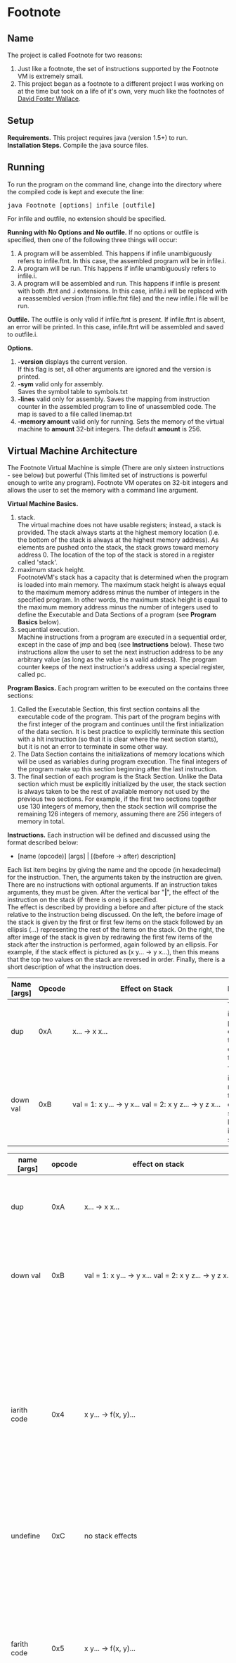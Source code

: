# Footnote

Name
-----

The project is called Footnote for two reasons:
1. Just like a footnote, the set of instructions supported by the Footnote VM is extremely small.
2. This project began as a footnote to a different project I was working on at the time but took on a life of it's own, very much like the footnotes of [David Foster Wallace](https://en.wikipedia.org/wiki/David_Foster_Wallace).

Setup
---------

<b>Requirements.</b>
This project requires java (version 1.5+) to run.  
<b>Installation Steps.</b>
Compile the java source files.  

Running
----------

To run the program on the command line, change into the directory where the compiled code is kept and execute the line:
<pre>java Footnote [options] infile [outfile]</pre>
For infile and outfile, no extension should be specified.

<b>Running with No Options and No outfile.</b> If no options or outfile is specified, then one of the following three things will occur:
1. A program will be assembled.  This happens if infile unambiguously refers to infile.ftnt.
In this case, the assembled program will be in infile.i.
2. A program will be run.  This happens if infile unambiguously refers to infile.i.
3. A program will be assembled and run.  This happens if infile is present with both .ftnt and .i extensions.
In this case, infile.i  will be replaced with a reassembled version (from infile.ftnt file) and the new infile.i file will be run.

<b>Outfile.</b>
The outfile is only valid if infile.ftnt is present.
If infile.ftnt is absent, an error will be printed.
In this case, infile.ftnt will be assembled and saved to outfile.i.

<b>Options.</b>
1. <b>-version</b>  displays the current version.  
If this flag is set, all other arguments are ignored and the version is printed.
2. <b>-sym</b> valid only for assembly.  
Saves the symbol table to symbols.txt
3. <b>-lines</b> valid only for assembly.
Saves the mapping from instruction counter in the assembled program to line of unassembled code.
The map is saved to a file called linemap.txt
4. <b>-memory amount</b> valid only for running.
Sets the memory of the virtual machine to <b>amount</b> 32-bit integers.
The default <b>amount</b> is 256.




Virtual Machine Architecture
-----------------

The Footnote Virtual Machine is simple (There are only sixteen instructions - see below) but powerful (This limited set of instructions is powerful enough to write any program).
Footnote VM operates on 32-bit integers and allows the user to set the memory with a command line argument.

<b>Virtual Machine Basics.</b>
1. stack.  
The virtual machine does not have usable registers; instead, a stack is provided.
The stack always starts at the highest memory location (i.e. the bottom of the stack is always at the highest memory address).
As elements are pushed onto the stack, the stack grows toward memory address 0. 
The location of the top of the stack is stored in a register called 'stack'.
2. maximum stack height.  
FootnoteVM's stack has a capacity that is determined when the program is loaded into main memory.
The maximum stack height is always equal to the maximum memory address minus the number of integers in the specified program.
In other words, the maximum stack height is equal to the maximum memory address minus the number of integers used to define the Executable and Data Sections of a program (see <b>Program Basics</b> below).
3. sequential execution.  
Machine instructions from a program are executed in a sequential order, except in the case of jmp and beq (see <b>Instructions</b> below).
These two instructions allow the user to set the next instruction address to be any arbitrary value (as long as the value is a valid address).
The program counter keeps of the next instruction's address using a special register, called pc.

<b>Program Basics.</b>
Each program written to be executed on the contains three sections:
1. Called the Executable Section, this first section contains all the executable code of the program.
This part of the program begins with the first integer of the program and continues until the first initialization of the data section.
It is best practice to explicitly terminate this section with a hlt instruction (so that it is clear where the next section starts), but it is not an error to terminate in some other way.
2. The Data Section contains the initializations of memory locations which will be used as variables during program execution.
The final integers of the program make up this section beginning after the last instruction.
3. The final section of each program is the Stack Section.
Unlike the Data section which must be explicitly initialized by the user, the stack section is always taken to be the rest of available memory not used by the previous two sections.
For example, if the first two sections together use 130 integers of memory, then the stack section will comprise the remaining 126 integers of memory, assuming there are 256 integers of memory in total.

<b>Instructions.</b>
Each instruction will be defined and discussed using the format described below:
- [name (opcode)] [args] | [(before -> after) description]

Each list item begins by giving the name and the opcode (in hexadecimal) for the instruction.
Then, the arguments taken by the instruction are given.
There are no instructions with optional arguments.
If an instruction takes arguments, they must be given.
After the vertical bar "<b>|</b>", the effect of the instruction on the stack (if there is one) is specified.  
The effect is described by providing a before and after picture of the stack relative to the instruction being discussed.
On the left, the before image of the stack is given by the first or first few items on the stack followed by an ellipsis (...) representing the rest of the items on the stack.
On the right, the after image of the stack is given by redrawing the first few items of the stack after the instruction is performed, again followed by an ellipsis.
For example, if the stack effect is pictured as (x y... -> y x...), then this means that the top two values on the stack are reversed in order.
Finally, there is a short description of what the instruction does.

<table>
    <colgroup>
       <col span="1" style="width: 12.5%;">
       <col span="1" style="width: 12.5%;">
       <col span="1" style="width: 25%;">
       <col span="1" style="width: 50%;">
    </colgroup>
    <!-- Put <thead>, <tbody>, and <tr>'s here! -->
    <thead>
    <th>Name [args]</th>
    <th>Opcode</th>
    <th>Effect on Stack</th>
    <th>Description</th>
    </thead>
    <tbody>
    <tr>
    <td>dup</td>
    <td>0xA</td>
    <td>x... -> x x...</td>
    <td>This instruction pushes a duplicate of the value on top of the stack.</td>
    </tr>
    <tr>
    <td>down val</td>
    <td>0xB</td>
    <td><nobr>val = 1: x y... -> y x...</nobr><nobr> val = 2: x y z... -> y z x...</nobr></td>
    <td>This instruction moves the top element on the stack val levels deep into the stack.</td>
    </tr>
    </tbody>
</table>

|name [args]|opcode|     effect on stack       |          description             |
|---|---|---------------------------|----------------------------------|
|   dup     |  0xA |     x... -> x x...        |this instruction pushes a duplicate of the value on top of the stack.|
|  down val |  0xB |<nobr>val = 1: x y... -> y x...</nobr><nobr> val = 2: x y z... -> y z x...</nobr>| this instruction moves the top element on the stack val levels deep into the stack.|
|iarith code|0x4|<nobr>x y... -> f(x, y)...</nobr>|this instruction applies a mathematical function to the top two stack elements. The function this instruction executes depends on the argument code which must be supplied. See <b>Integer Arithmetic Extended Instructions</b> below for details.|
|undefine|0xC|no stack effects|This instruction does nothing.|  
|farith code|0x5|x y... -> f(x, y)...|This instruction pops the top two values from the stack, performs some floating point operation (designated by the code argument) on them and pushes the result to the stack. Currently, no floating point operations are defined.|
|undefined|0x6|no stack effects|This instruction does nothing.| 
|undefined|0x7|no stack effects|This instruction does nothing.|
|jmp|0x0|x... -> ...|This instruction pops the top value off the stack and goes to that position.|
|beq|0x1|x y z... -> ...|This instruction branches pops the top three values off the stack. If the second two popped values are equal, it branches to the first popped value.|
|zero|0x8|... -> 0...|This instruction pushes a zero on the top of the stack.|
|one|0x9|... -> 1...|This instruction pushes a one on the top of the stack.|
|ld location|0x2|... -> (val at location)...|This instruction pushes a value from a specified location in memory (location) onto the top of the stack. This instruction has two modes, determined by the value of location. (Absolute Mode) If location is greater than or equal to 0, it is treated like memory address, the value stored at that location is put on top of the stack. (Relative Mode) If location is less than zero, it is treated like a relative address, and the value stored at the memory address equal to the maximum stack height plus location is pushed onto the stack.|
|sys code|0x3|no before and after shown|This instruction handles system calls. The code determines which action is taken by the system. Additional arguments (if any) must be on the stack and will be popped off the stack after execution. For more information on system calls, see <b>System Calls</b> below.|
|st location|0xE|x... -> ...|This instruction pops a value of the top of the stack and stores in in a specified address in memory (location). Like ld, this instruction operates in two modes, see ld for details.|
|hlt|0x15|no stack effects|This instruction signals the end of a program.|
|ldi val|0xD|... -> val...|This instruction pushes the next value onto the stack.|

<b>Integer Arithmetic Extended Instructions</b>
An integer arithmetic extended instruction always obtains its arguments by popping the top two values from the stack.
It then executes a mathematical operation on them (e.g., add) and pushes the result to the stack.
When describing various integer arithmetic calls, the following format is used:
* code (name) - description
* 0x1 (add) - adds the top two values on the stack together.
* 0x2 (sub) - subtracts the second to top value on the stack from the top value on the stack.
* 0x3 (mul) - multiplies the top two values on the stack together.
* 0x4 (div) - divides the top value on the stack by the second to top value on the stack.
* 0x5 (cmp) - this instruction compares the top two values on the stack.
If the two values are equal, a zero is pushed.
If the top value is greater, a one is pushed.
If the top value is less than the second to top value, a negative 1 is pushed.

<b>System Calls.</b>
When describing various system calls, the following format is used:
* code (arg1, arg2, ..., argn) - description

The code determines which system call will be executed.
The list in parenthesis gives the names of all arguments the system call requires.
If the system call requires no arguments, empty parentheses will be shown.
After the code and arguments list, the action of the call is described.
* 0x1 () - prints the value on top of the stack to the screen in decimal.
* 0x2 () - Interprets the value on top of the stack as an ASCII character and then prints it to the screen.
* 0x3 () - prints a newline character to the screen.
* 0x4 () - user input through keyboard.
An integer corresponding to a typed key is pushed on the stack.
the integer-key mapping is system dependent.

<b>Example Program (Fibonacci Numbers).</b>
The following program is designed to print out the first few fibonacci numbers (up through 233).
The following program is formatted like this: <pre>instruction op code and argument //comments appear like this.</pre>
Comments are not allowed in programs written for this FootnoteVM, but are provided for explanation only.
<pre>
8 //pushes 0 on to the stack
9 //pushes 1 on to the stack
10 //beginning of the loop; duplicate the value on the top of the stack, initially a 1.
14 29 //pop and store the top stack element.
4 1//add the top two values on the stack to get the next fibonacci number; store the number on the stack.
10 //duplicate the new fibonacci number.
3 1 3 3 //print out the fibonacci number and a new line (two separate instructions).
14 30 //pop and store the new fibonacci number at address 30 (see below).
2 29 //push the value stored at address 29.  Note that we could also have used -1 as the address to get the same result
2 30 //push the value stored at address 30.
2 29 //push the value stored at 29.
13 144 //push the constant 144 (decimal) on to the stack.
13 28 //push the address 28 (target of a beq) on to the stack.
1 //beq, compare the smaller currently stored fib number with 144 on equality, branch to 27.
13 2 //load the address 2 (top of the loop) on to the stack.
0 //branch unconditionally to address 2 pop 2 off the stack.
15 //address 27.  A halt instruction.  The Executable Section ends here.
0 //variable, address 29. By putting a zero here, this address is reserved and will not be overriden by a push.
0 //variable, address 30.
//the remaining memory addresses will be potentially used by the stack</pre>.

Footnote Assembler
-------------------

An assembler is included to facilitate the writing of programs for the Footnote VM.
Programs written in the assembly language provided here are defined in three sections.
1. The .include section is used to include code from other files in the program.
2. The .declare section is used to define constants and variables.
3. The .begin section is used to store the code to be executed.

Each of these sections begins with ".declare", ".begin" or ".include" on a line by itself.

<b>The .include Section.</b>
The .include section contains a list of files to include.
Files may be in the same directory, only the file name (.ftnt extension is assumed) is needed or files may be in a different directory, in which case the path and file name (.ftnt extension is assumed) are needed.
Any label, variable, constant, string and array from the included file is accessible by redirection.
For example to access a variable called 'alex' from the file 'code', use the label ':code.alex'.
An example of an include is:
<pre>
; includeexample.ftnt
.include
; ...
path/to/modulus ;contains some code with the starting address labeled 'mod'.
; ...
.begin
; ...
jal :modulus.mod  ; using the included code.
                  ; notice that it is unnecessary to include the path.
; ...
</pre>
In this example, modulus.ftnt (contained in the same directory as includeexample.ftnt) contains a block of code with the label 'mod'.
When the program when our program executes the 'jal :modulus.mod' instruction, it jumps to the code included from modulus.ftnt with the 'mod' label and picks up execution there.
Included files may themselves contain included files.
files included multiple times or including themselves (directly or indirectly) have no effect on the assembly of a program.


<b>The .declare Section.</b>
There are four kinds of declarations that may occur in the .declare section.
The first, a variable declaration, signals to the assembler to reserve space to be used as the variable.
Variable declarations always begin with a colon (:) and are followed by a variable name.
Variable names can include any characters except whitespace and '.' in any order.
An example of a variable declaration is:
<pre>:var</pre>
In this example, a variable named :var is created.  
Note that the colon is part of the variable name.

The second kind of declaration is a constant declaration.
These declarations are similar, but the constant needs a value associated with the name.
An example would be:
<pre>
:two 2
</pre>
In this example, a constant named two is created and is equal to 2.
This constant can be used anywhere an address is expected, but might be particularly useful to make ldi instructions easier to read.

The third kind of declaration is an array declaration.
Array declarations reserve several contiguous memory locations for use as an array.
An example of an array declaration is:
<pre>
:array length 10
</pre>
In this example, :array is the address of the lowest reserved cell in the array.
The length of the array, specified after the word 'length' in this case is 10.

The fourth kind of declaration is a string declaration.
String declarations reserve contiguous memory locations and store a string in those locations.
An example of a string declaration is:
<pre>
:string is 'I am happy.'
</pre>
In this example, :string is the address of the first character in the string 'I am happy.'
A null character (ASCII code 0) is always appended on the end of strings created in this way.
Please note that there are no escape sequences for strings available.


<b>The .begin Section</b>
The main logic of the program is found in the .begin section.
Each line in the .begin section is either (1) a line containing any combination of only whitespace and and a comment ("blank lines"), (2) a line containing code to be assembled, or (3) a label.
Blank lines are ignored by the assember.
A line containing code always begins with the name of a valid instruction.
Valid instruction names are jmp, beq, ld, print, println, printch add, sub, mul, div, zero, one, dup, down, cmp, st, ldi, hlt, jal, read, ret, lda, and sda
If the instruction requires arguments, arguments follow.
A line may also be a label.
A label is used to indicate the destination of a branching (beq) or jumping (jmp) instruction.
Labels do not need to be defined before they are used so it is possible to branch forward in a program.
Here is an example of a label being defined and used:
<pre>
:infiniteloop
jmp :infiniteloop
</pre>
In this example, the label :infiniteloop is the location of the first executable line of code after the label appears.
In this case, that means the label :infiniteloop refers to the jmp instruction.
Therefore, this program is an infinite loop: the jmp instruction branches to itself.

A label is a line starting with a colon (:) and a name of the label, which can be any combination of characters as long as no whitespace or '.' character is present.
When using a label as an argument to an instruction, the colon must be included.

The following list describes each instruction, its arguments (if any) and what it does.
In the list, an argument of "number" or "address" means the instruction will accept either an integer, variable, or constant as an argument.
If the argument is "label" the argument must be a label. 
Instructions indicated like this<sup>x</sup> are macros, i.e., constructed from several machine instructions.
* jmp :label<sup>x</sup> - branches to the specified label.  
The next instruction to be executed is the instruction that is immediately after the specified label.
* beq :label<sup>x</sup> - branches to the specified label if the top two values on the stack are equal.
The next instruction to be executed is the instruction that is immediately after the specified label.
* ld address - push the value stored at the memory address specified onto the stack.
* print<sup>x</sup> - pops and prints the value on the top of the stack to the screen as a decimal number.
* printch<sup>x</sup> - pops and prints the value on the top of the stack to the screen as a ASCII character.
* println<sup>x</sup> - prints a newline to the screen.
* read<sup>x</sup> - reads a character of input from the user and pushes it on the stack.
* add<sup>x</sup> - adds the top two values on the stack; pops both values off the stack; pushes the result on the stack
* sub<sup>x</sup> - subtracts the top value from the next value on the stack; pops both values off the stack; pushes the result on the stack.
* mul<sup>x</sup> - multiplies the top two values on the stack; pops both values off the stack; pushes the result on the stack
* div<sup>x</sup> - divides the top value by the next value on the stack; pops both values off the stack; pushes the result on the stack.
* zero - pushes the value 0 onto the stack.
* one - pushes the value 1 onto the stack.
* dup - pushes a copy of the value on top of the stack onto the stack.
* down number - moves the element on top of the stack down the specified number of elements into the stack.
* cmp<sup>x</sup> - compares the top two values on the stack, pops them both off the stack and pushes the result of the comparison.
The comparison has three possible results.
The result is -1 if the top value is less than the value underneath it.
The result is 0 if both top values are equal.
The result is 1 if the top value is greater than the value underneath it.
Then pushes a copy of that number of top elements on the stack to the top of the stack.
* ldi number - pushes number to the top of the stack.
* st address - pops the top element off the stack and stores it at the specified address.
* hlt - terminates the program.
* jal label<sup>x</sup> - pushes the address of the next instruction on the stack and then jumps unconditionally to the address the specified label indicates.
* ret - pops the top value off the stack and branches unconditionally to that address.
* lda label<sup>x</sup> - pushes a value stored at a certain offset from label onto the stack.
The offset must be pre-loaded onto the stack and is popped during the execution of this command.
* sda label<sup>x</sup> - Pops and stores the value at the top of the stack at a specified memory location.
The memory location is specified as the memory location specified by label plus an offset which is pre-loaded onto the stack.




<b>Comments.</b> a comment can be made on any line by using the semicolon (;) character.  
All text on a line after this character is ignored.

<b>Example Program.</b>
<pre>
; Fibonacci number listing program.
; Created by Paul Olsen, (c) 2017.


.declare
:x          ; f_{n-1}
:y          ; f_{n}
:limit 144


.begin
zero
one        ; start by pushing 0 and 1 onto the stack.

:loop
dup        ; duplicate the value on the top of the stack.
st :x      ; store the top value (f_{n-1}) on the stack to memory location x.
           ; we'll need this number to calculate f_{n+1}
add        ; this generates the next fibonacci number (f_{n}).
dup        ; duplicate the top value on the stack so it can be printed.
print      ; print f_{n}.
println    ; print a new line.
st :y      ; store f_{n} to memory address y.
ld :x
ld :y      ; getting ready for next iteration of the loop.
ld :x      ; getting ready for the branch equal instruction (the while condition).
ldi :limit ; pushing 144 onto the stack
beq :end   ; if x==144, goto end.
jmp :loop  ; ...else goto loop (stay in the loop).

:end
hlt        ; end of the program.

</pre>

License
-------

This project is made available under the [MIT License](https://github.com/profolsen/Footnote/blob/master/License.txt). 
